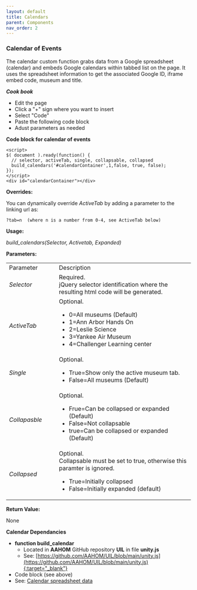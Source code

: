 ```yaml
---
layout: default
title: Calendars
parent: Components
nav_order: 2
---
```


### Calendar of Events

The calendar custom function grabs data from a Google spreadsheet (calendar) and embeds Google calendars within tabbed list on the page.  It uses the spreadsheet information to get the associated Google ID, iframe embed code, museum and title.

***Cook book***
- Edit the page
- Click a "+" sign where you want to insert 
- Select "Code"
- Paste the following code block
- Adust parameters as needed

**Code block for calendar of events**
```
<script>
$( document ).ready(function() { 
  // selector, activeTab, single, collapsable, collapsed 
  build_calendars('#calendarContainer',1,false, true, false);
});
</script>
<div id="calendarContainer"></div>
``` 

**Overrides:**

You can dynamically override *ActiveTab* by adding a parameter to the linking url as:

```
?tab=n  (where n is a number from 0-4, see ActiveTab below)
```

**Usage:**

*build_calendars(Selector, Activetab, Expanded)*

**Parameters:**

<table class="ws-table-all notranslate"> 
  <tbody>
    <tr class="tableTop">
     <td style="width:120px">Parameter</td>
     <td>Description</td>
    </tr>
    <tr>
      <td><em>Selector</em></td>
      <td>Required.<br>jQuery selector identification where the resulting html code will be generated.</td>
    </tr>
    <tr class="w3-white">
      <td><em>ActiveTab</em></td>
      <td>Optional.
        <ul>
          <li>0=All museums (Default)</li>
          <li>1=Ann Arbor Hands On</li>
          <li>2=Leslie Science</li>
          <li>3=Yankee Air Museum</li>
          <li>4=Challenger Learning center</li>
        </ul>
     </td>
    </tr>
    <tr>
      <td><em>Single</em></td>
      <td>Optional.
        <ul>
          <li>True=Show only the active museum tab.</li>
          <li>False=All museums (Default)</li>
        </ul>
      </td>
    </tr>
    <tr>
      <td><em>Collapasble</em></td>
      <td>Optional.
        <ul>
          <li>Frue=Can be collapsed or expanded (Default)</li>
          <li>False=Not collapsable</li><li>true=Can be collapsed or expanded (Default)</li>
        </ul>
      </td>
    </tr>
    <tr>
      <td><em>Collapsed</em></td>
      <td>Optional.<br>
      Collapsable must be set to true, otherwise this paramter is ignored.
        <ul>
          <li>True=Initially collapsed</li>
          <li>False=Initially expanded (default)</li>
        </ul>
      </td>
    </tr>
  </tbody>
</table>

**Return Value:**

None


**Calendar Dependancies**
- **function build_calendar**
  - Located in **AAHOM** GitHub repository **UIL** in file **unity.js**
  - See: [https://github.com/AAHOM/UIL/blob/main/unity.js](https://github.com/AAHOM/UIL/blob/main/unity.js){:target="_blank"}
- Code block (see above)
- See: [Calendar spreadsheet data]({{site.mybase}}/spreadsheets/calendar.html)


